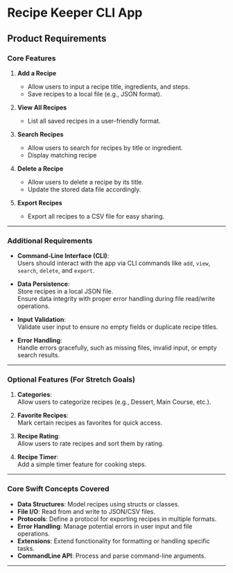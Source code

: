 # Recipe Keeper CLI App

## **Product Requirements**

### **Core Features**

1. **Add a Recipe**  
   - Allow users to input a recipe title, ingredients, and steps.  
   - Save recipes to a local file (e.g., JSON format).

2. **View All Recipes**  
   - List all saved recipes in a user-friendly format.

3. **Search Recipes**  
   - Allow users to search for recipes by title or ingredient.  
   - Display matching recipe
4. **Delete a Recipe**  
   - Allow users to delete a recipe by its title.  
   - Update the stored data file accordingly.

5. **Export Recipes**  
   - Export all recipes to a CSV file for easy sharing.

---

### **Additional Requirements**

- **Command-Line Interface (CLI)**:  
  Users should interact with the app via CLI commands like `add`, `view`, `search`, `delete`, and `export`.

- **Data Persistence**:  
  Store recipes in a local JSON file.  
  Ensure data integrity with proper error handling during file read/write operations.

- **Input Validation**:  
  Validate user input to ensure no empty fields or duplicate recipe titles.

- **Error Handling**:  
  Handle errors gracefully, such as missing files, invalid input, or empty search results.

---

### **Optional Features (For Stretch Goals)**

1. **Categories**:  
   Allow users to categorize recipes (e.g., Dessert, Main Course, etc.).

2. **Favorite Recipes**:  
   Mark certain recipes as favorites for quick access.

3. **Recipe Rating**:  
   Allow users to rate recipes and sort them by rating.

4. **Recipe Timer**:  
   Add a simple timer feature for cooking steps.

---

### **Core Swift Concepts Covered**

- **Data Structures**: Model recipes using structs or classes.  
- **File I/O**: Read from and write to JSON/CSV files.  
- **Protocols**: Define a protocol for exporting recipes in multiple formats.  
- **Error Handling**: Manage potential errors in user input and file operations.  
- **Extensions**: Extend functionality for formatting or handling specific tasks.  
- **CommandLine API**: Process and parse command-line arguments.

---
